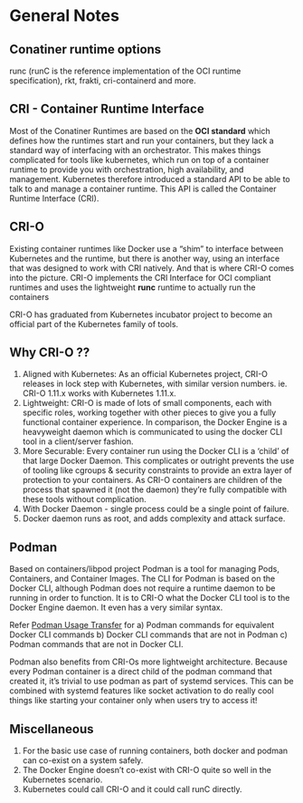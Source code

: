 # General Notes

## Conatiner runtime options
runc (runC is the reference implementation of the OCI runtime specification), rkt, frakti, cri-containerd and more. 

## CRI - Container Runtime Interface
Most of the Conatiner Runtimes are based on the **OCI standard** which defines how the runtimes start and run your containers, but they lack a standard way of interfacing with an orchestrator. This makes things complicated for tools like kubernetes, which run on top of a container runtime to provide you with orchestration, high availability, and management. Kubernetes therefore introduced a standard API to be able to talk to and manage a container runtime. This API is called the Container Runtime Interface (CRI).

## CRI-O 
Existing container runtimes like Docker use a “shim” to interface between Kubernetes and the runtime, but there is another way, using an interface that was designed to work with CRI natively. And that is where CRI-O comes into the picture. CRI-O implements the CRI Interface for OCI compliant runtimes and uses the lightweight **runc** runtime to actually run the containers

CRI-O has graduated from Kubernetes incubator project to become an official part of the Kubernetes family of tools.

## Why CRI-O ??
1. Aligned with Kubernetes: As an official Kubernetes project, CRI-O releases in lock step with Kubernetes, with similar version numbers. ie. CRI-O 1.11.x works with Kubernetes 1.11.x. 
2. Lightweight: CRI-O is made of lots of small components, each with specific roles, working together with other pieces to give you a fully functional container experience. In comparison, the Docker Engine is a heavyweight daemon which is communicated to using the docker CLI tool in a client/server fashion.
3. More Securable: Every container run using the Docker CLI is a ‘child’ of that large Docker Daemon. This complicates or outright prevents the use of tooling like cgroups & security constraints to provide an extra layer of protection to your containers. As CRI-O containers are children of the process that spawned it (not the daemon) they’re fully compatible with these tools without complication.
4. With Docker Daemon - single process could be a single point of failure.
5. Docker daemon runs as root, and adds complexity and attack surface. 

## Podman
Based on containers/libpod project Podman is a tool for managing Pods, Containers, and Container Images. The CLI for Podman is based on the Docker CLI, although Podman does not require a runtime daemon to be running in order to function. It is to CRI-O what the Docker CLI tool is to the Docker Engine daemon. It even has a very similar syntax.

Refer [Podman Usage Transfer](https://github.com/containers/libpod/blob/master/transfer.md) for a) Podman commands for equivalent Docker CLI commands b) Docker CLI commands that are not in Podman c) Podman commands that are not in Docker CLI.

Podman also benefits from CRI-Os more lightweight architecture. Because every Podman container is a direct child of the podman command that created it, it’s trivial to use podman as part of systemd services. This can be combined with systemd features like socket activation to do really cool things like starting your container only when users try to access it!

## Miscellaneous
1. For the basic use case of running containers, both docker and podman can co-exist on a system safely. 
2. The Docker Engine doesn’t co-exist with CRI-O quite so well in the Kubernetes scenario.
3. Kubernetes could call CRI-O and it could call runC directly. 
